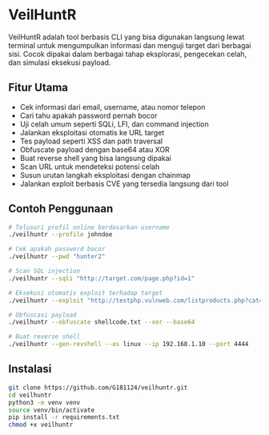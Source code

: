 # VeilHuntR

VeilHuntR adalah tool berbasis CLI yang bisa digunakan langsung lewat terminal untuk mengumpulkan informasi dan menguji target dari berbagai sisi. Cocok dipakai dalam berbagai tahap eksplorasi, pengecekan celah, dan simulasi eksekusi payload.

## Fitur Utama

- Cek informasi dari email, username, atau nomor telepon
- Cari tahu apakah password pernah bocor
- Uji celah umum seperti SQLi, LFI, dan command injection
- Jalankan eksploitasi otomatis ke URL target
- Tes payload seperti XSS dan path traversal
- Obfuscate payload dengan base64 atau XOR
- Buat reverse shell yang bisa langsung dipakai
- Scan URL untuk mendeteksi potensi celah
- Susun urutan langkah eksploitasi dengan chainmap
- Jalankan exploit berbasis CVE yang tersedia langsung dari tool

## Contoh Penggunaan

```bash
# Telusuri profil online berdasarkan username
./veilhuntr --profile johndoe

# Cek apakah password bocor
./veilhuntr --pwd "hunter2"

# Scan SQL injection
./veilhuntr --sqli "http://target.com/page.php?id=1"

# Eksekusi otomatis exploit terhadap target
./veilhuntr --exploit "http://testphp.vulnweb.com/listproducts.php?cat=1"

# Obfuscasi payload
./veilhuntr --obfuscate shellcode.txt --xor --base64

# Buat reverse shell
./veilhuntr --gen-revshell --os linux --ip 192.168.1.10 --port 4444
```

## Instalasi

```bash
git clone https://github.com/G181124/veilhuntr.git
cd veilhuntr
python3 -m venv venv
source venv/bin/activate
pip install -r requirements.txt
chmod +x veilhuntr
```
